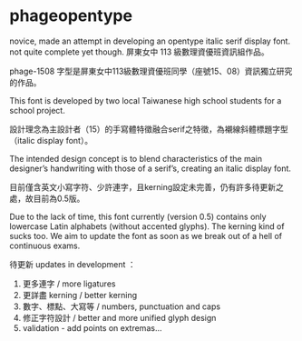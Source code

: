 # phageopentype
novice, made an attempt in developing an opentype italic serif display font. not quite complete yet though. 
屏東女中 113 級數理資優班資訊組作品。


phage-1508 字型是屏東女中113級數理資優班同學（座號15、08）資訊獨立研究的作品。

This font is developed by two local Taiwanese high school students for a school project. 

設計理念為主設計者（15）的手寫體特徵融合serif之特徵，為襯線斜體標題字型（italic display font）。

The intended design concept is to blend characteristics of the main designer’s handwriting with those of a serif’s, creating an italic display font. 

目前僅含英文小寫字符、少許連字，且kerning設定未完善，仍有許多待更新之處，故目前為0.5版。

Due to the lack of time, this font currently (version 0.5) contains only lowercase Latin alphabets (without accented glyphs). The kerning kind of sucks too. We aim to update the font as soon as we break out of a hell of continuous exams.

待更新 updates in development ：
1. 更多連字 / more ligatures 
2. 更詳盡 kerning / better kerning
3. 數字、標點、大寫等 / numbers, punctuation and caps 
4. 修正字符設計 / better and more unified glyph design
5. validation - add points on extremas…
